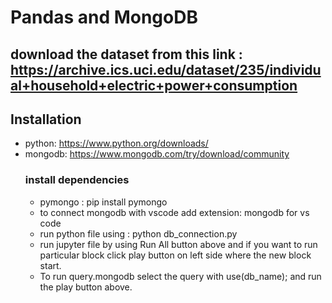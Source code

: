 # Pandas and MongoDB
## download the dataset from this link : https://archive.ics.uci.edu/dataset/235/individual+household+electric+power+consumption
## Installation
 * python: https://www.python.org/downloads/
 * mongodb: https://www.mongodb.com/try/download/community
   ### install dependencies
   * pymongo : pip install pymongo
   * to connect mongodb with vscode add extension: mongodb for vs code
   * run python file using : python db_connection.py
   * run jupyter file by using Run All button above and if you want to run particular block click play button on left side where the new block start.
   * To run query.mongodb select the query with use(db_name); and run the play button above.

      
 





